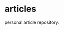 # articles
personal article repository.
<!--stackedit_data:
eyJoaXN0b3J5IjpbLTQ4ODI4NTU2Miw5OTc2MzQ4MDddfQ==
-->